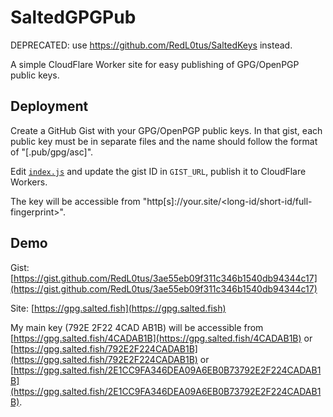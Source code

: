 SaltedGPGPub
============

DEPRECATED: use <https://github.com/RedL0tus/SaltedKeys> instead.

A simple CloudFlare Worker site for easy publishing of GPG/OpenPGP public keys.

Deployment
----------

Create a GitHub Gist with your GPG/OpenPGP public keys. In that gist, each public key must be in separate files and the name should follow the format of "<full fingerpring>\[.pub/gpg/asc\]".

Edit [`index.js`](index.js) and update the gist ID in `GIST_URL`, publish it to CloudFlare Workers.

The key will be accessible from "http[s]://your.site/<long-id/short-id/full-fingerprint>".

Demo
----

Gist: [https://gist.github.com/RedL0tus/3ae55eb09f311c346b1540db94344c17](https://gist.github.com/RedL0tus/3ae55eb09f311c346b1540db94344c17)

Site: [https://gpg.salted.fish](https://gpg.salted.fish)

My main key (792E 2F22 4CAD AB1B) will be accessible from [https://gpg.salted.fish/4CADAB1B](https://gpg.salted.fish/4CADAB1B) or [https://gpg.salted.fish/792E2F224CADAB1B](https://gpg.salted.fish/792E2F224CADAB1B) or [https://gpg.salted.fish/2E1CC9FA346DEA09A6EB0B73792E2F224CADAB1B](https://gpg.salted.fish/2E1CC9FA346DEA09A6EB0B73792E2F224CADAB1B).
